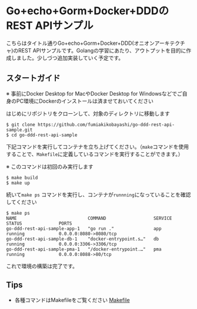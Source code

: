 # Go+echo+Gorm+Docker+DDDのREST APIサンプル
こちらはタイトル通りGo+echo+Gorm+Docker+DDD(オニオンアーキテクチャ)のREST APIサンプルです。Golangの学習にあたり、アウトプットを目的に作成しました。少しづつ追加実装していく予定です。

## スタートガイド
※ 事前にDocker Desktop for MacやDocker Desktop for Windowsなどでご自身のPC環境にDockerのインストールは済ませておいてください

はじめにリポジトリをクローンして、対象のディレクトリに移動します
```
$ git clone https://github.com/fumiakikobayashi/go-ddd-rest-api-sample.git
$ cd go-ddd-rest-api-sample
```
下記コマンドを実行してコンテナを立ち上げてください。（`make`コマンドを使用することで、`Makefile`に定義しているコマンドを実行することができます。）

※ このコマンドは初回のみ実行します
```
$ make build
$ make up
```
続いて`make ps` コマンドを実行し、コンテナが`runnning`になっていることを確認してください
```
$ make ps
NAME                           COMMAND                  SERVICE             STATUS              PORTS
go-ddd-rest-api-sample-app-1   "go run ."               app                 running             0.0.0.0:8080->8080/tcp
go-ddd-rest-api-sample-db-1    "docker-entrypoint.s…"   db                  running             0.0.0.0:3306->3306/tcp
go-ddd-rest-api-sample-pma-1   "/docker-entrypoint.…"   pma                 running             0.0.0.0:8088->80/tcp

```
これで環境の構築は完了です。

## Tips
- 各種コマンドはMakefileをご覧ください [Makefile](https://github.com/fumiakikobayashi/customer-management-sample/blob/main/Makefile)
